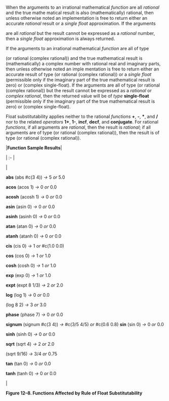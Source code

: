  



When the arguments to an irrational mathematical *function* are all *rational* and the true mathe matical result is also (mathematically) rational, then unless otherwise noted an implementation is free to return either an accurate *rational* result or a *single float* approximation. If the arguments 



are all *rational* but the result cannot be expressed as a *rational* number, then a *single float* approximation is always returned. 



If the arguments to an irrational mathematical *function* are all of type 



(or rational (complex rational)) and the true mathematical result is (mathematically) a complex number with rational real and imaginary parts, then unless otherwise noted an imple mentation is free to return either an accurate result of type (or rational (complex rational)) or a *single float* (permissible only if the imaginary part of the true mathematical result is zero) or (complex single-float). If the arguments are all of type (or rational (complex rational)) but the result cannot be expressed as a *rational* or *complex rational*, then the returned value will be of *type* **single-float** (permissible only if the imaginary part of the true mathematical result is zero) or (complex single-float). 



Float substitutability applies neither to the rational *functions* **+**, **-**, **\***, and **/** nor to the related *operators* **1+**, **1-**, **incf**, **decf**, and **conjugate**. For rational *functions*, if all arguments are *rational*, then the result is *rational*; if all arguments are of type (or rational (complex rational)), then the result is of type (or rational (complex rational)). 







 



 



|**Function Sample Results**|

| :- |

|<p>**abs** (abs #c(3 4)) *→* 5 *or* 5.0 </p><p>**acos** (acos 1) *→* 0 *or* 0.0 </p><p>**acosh** (acosh 1) *→* 0 *or* 0.0 </p><p>**asin** (asin 0) *→* 0 *or* 0.0 </p><p>**asinh** (asinh 0) *→* 0 *or* 0.0 </p><p>**atan** (atan 0) *→* 0 *or* 0.0 </p><p>**atanh** (atanh 0) *→* 0 *or* 0.0 </p><p>**cis** (cis 0) *→* 1 *or* #c(1.0 0.0) </p><p>**cos** (cos 0) *→* 1 *or* 1.0 </p><p>**cosh** (cosh 0) *→* 1 *or* 1.0 </p><p>**exp** (exp 0) *→* 1 *or* 1.0 </p><p>**expt** (expt 8 1/3) *→* 2 *or* 2.0 </p><p>**log** (log 1) *→* 0 *or* 0.0 </p><p>(log 8 2) *→* 3 *or* 3.0 </p><p>**phase** (phase 7) *→* 0 *or* 0.0 </p><p>**signum** (signum #c(3 4)) *→* #c(3/5 4/5) *or* #c(0.6 0.8) **sin** (sin 0) *→* 0 *or* 0.0 </p><p>**sinh** (sinh 0) *→* 0 *or* 0.0 </p><p>**sqrt** (sqrt 4) *→* 2 *or* 2.0 </p><p>(sqrt 9/16) *→* 3/4 *or* 0.75 </p><p>**tan** (tan 0) *→* 0 *or* 0.0 </p><p>**tanh** (tanh 0) *→* 0 *or* 0.0</p>|





**Figure 12–8. Functions Affected by Rule of Float Substitutability** 



